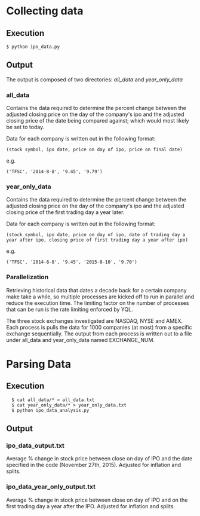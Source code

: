 Collecting data
==============

Execution
---------

``$ python ipo_data.py``

Output
------

The output is composed of two directories: *all\_data* and *year_only_data*

### all_data ###

Contains the data required to determine the percent change between the adjusted closing price on the day of the company's ipo and the adjusted closing price of the date being compared against; which would most likely be set to today.

Data for each company is written out in the following format:

``(stock symbol, ipo date, price on day of ipo, price on final date)``

e.g.

``('TFSC', '2014-8-8', '9.45', '9.79')``


### year_only_data ###
Contains the data required to determine the percent change between the adjusted closing price on the day of the company's ipo and the adjusted closing price of the first trading day a year later.

Data for each company is written out in the following format:

``(stock symbol, ipo date, price on day of ipo, date of trading day a year after ipo, closing price of first trading day a year after ipo)``

e.g.

``('TFSC', '2014-8-8', '9.45', '2015-8-10', '9.70')``

### Parallelization ###
Retrieving historical data that dates a decade back for a certain company make take a while, so multiple processes are kicked off to run in parallel and reduce the execution time. The limiting factor on the number of processes that can be run is the rate limiting enforced by YQL.

The three stock exchanges investigated are NASDAQ, NYSE and AMEX. Each process is pulls the data for 1000 companies (at most) from a specific exchange sequentially. The output from each process is written out to a file under all_data and year_only_data named EXCHANGE_NUM.

Parsing Data
============

Execution
---------

```
  $ cat all_data/* > all_data.txt
  $ cat year_only_data/* > year_only_data.txt
  $ python ipo_data_analysis.py
```

Output
------

### ipo_data_output.txt ###
  
Average % change in stock price between close on day of IPO and the date specified in the code (November 27th, 2015). Adjusted for inflation and splits.

### ipo_data_year_only_output.txt ###
  
Average % change in stock price between close on day of IPO and on the first trading day a year after the IPO. Adjusted for inflation and splits.
